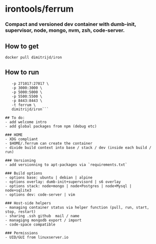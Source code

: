# irontools/ferrum 

### Compact and versioned dev container with dumb-init, supervisor, node, mongo, nvm, zsh, code-server.


## How to get
```docker pull dimitrijd/iron```

## How to run
````docker run -it \
   -p 271017:27017 \
   -p 3000:3000 \
   -p 5000:5000 \
   -p 5500:5500 \
   -p 8443:8443 \
   -t ferrum \
   dimitrijd/iron```

## To do:
- add welcome intro 
- add global packages from npm (debug etc)

### HOME
- XDG compliant
- $HOME/.ferrum can create the container 
- divide build context into base / stack / dev (inside each build / run)

### Versioning
- add versionning to apt-packages via `requirements.txt`

### Build options
- options base: ubuntu | debian | alpine
- options overlay: dumb-init+supervisord | s6 overlay
- options stack: node+mongo | node+Postgres | node+Mysql | node+sqlite3
- options dev: code-server | vim

### Host-side helpers
- managing container status via helper function (pull, run, start, stop, restart)
- sharing .ssh github  mail / name
- managigng mongodb export / import
- code-space compatible

### Permissions
- UID/GUI from linuxserver.io
